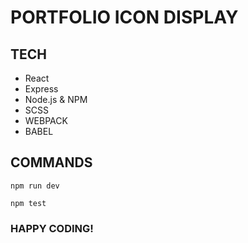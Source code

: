 # PORTFOLIO ICON DISPLAY

## TECH

- React
- Express
- Node.js & NPM
- SCSS
- WEBPACK
- BABEL

## COMMANDS

`npm run dev`

`npm test`

### HAPPY CODING!
